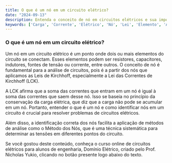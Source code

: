 ```yaml
---
title: O que é um nó em um circuito elétrico?
date: "2024-09-13"
description: Entenda o conceito de nó em circuitos elétricos e sua importância na análise de circuitos.
keywords: ['Carga', 'Corrente', 'Elétrico', 'Nó', 'Lei', 'Elemento', 'Aberto']
---
```


### O que é um nó em um circuito elétrico?

Um nó em um circuito elétrico é um ponto onde dois ou mais elementos do circuito se conectam. Esses elementos podem ser resistores, capacitores, indutores, fontes de tensão ou corrente, entre outros. O conceito de nó é fundamental para a análise de circuitos, pois é a partir dos nós que aplicamos as Leis de Kirchhoff, especialmente a Lei das Correntes de Kirchhoff (LCK).

A LCK afirma que a soma das correntes que entram em um nó é igual à soma das correntes que saem desse nó. Isso se baseia no princípio da conservação da carga elétrica, que diz que a carga não pode se acumular em um nó. Portanto, entender o que é um nó e como identificar nós em um circuito é crucial para resolver problemas de circuitos elétricos.

Além disso, a identificação correta dos nós facilita a aplicação de métodos de análise como o Método dos Nós, que é uma técnica sistemática para determinar as tensões em diferentes pontos do circuito.

Se você gostou deste conteúdo, conheça o curso online de circuitos elétricos para alunos de engenharia, Domínio Elétrico, criado pelo Prof. Nicholas Yukio, clicando no botão presente logo abaixo do texto.